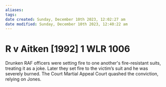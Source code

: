 ```yaml
---
aliases: 
tags: 
date created: Sunday, December 10th 2023, 12:02:27 am
date modified: Sunday, December 10th 2023, 12:40:22 am
---
```


# R v Aitken [1992] 1 WLR 1006

Drunken RAF officers were setting fire to one another's fire-resistant suits, treating it as a joke. Later they set fire to the victim’s suit and he was severely burned. The Court Martial Appeal Court quashed the conviction, relying on Jones.
